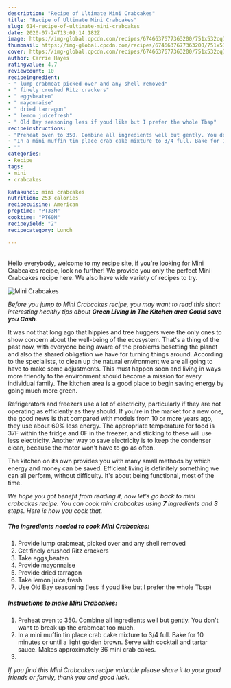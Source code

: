 ```yaml
---
description: "Recipe of Ultimate Mini Crabcakes"
title: "Recipe of Ultimate Mini Crabcakes"
slug: 614-recipe-of-ultimate-mini-crabcakes
date: 2020-07-24T13:09:14.182Z
image: https://img-global.cpcdn.com/recipes/6746637677363200/751x532cq70/mini-crabcakes-recipe-main-photo.jpg
thumbnail: https://img-global.cpcdn.com/recipes/6746637677363200/751x532cq70/mini-crabcakes-recipe-main-photo.jpg
cover: https://img-global.cpcdn.com/recipes/6746637677363200/751x532cq70/mini-crabcakes-recipe-main-photo.jpg
author: Carrie Hayes
ratingvalue: 4.7
reviewcount: 10
recipeingredient:
- " lump crabmeat picked over and any shell removed"
- " finely crushed Ritz crackers"
- " eggsbeaten"
- " mayonnaise"
- " dried tarragon"
- " lemon juicefresh"
- " Old Bay seasoning less if youd like but I prefer the whole Tbsp"
recipeinstructions:
- "Preheat oven to 350. Combine all ingredients well but gently. You don&#39;t want to break up the crabmeat too much."
- "In a mini muffin tin place crab cake mixture to 3/4 full. Bake for 10 minutes or until a light golden brown. Serve with cocktail and tartar sauce. Makes approximately 36 mini crab cakes."
- ""
categories:
- Recipe
tags:
- mini
- crabcakes

katakunci: mini crabcakes 
nutrition: 253 calories
recipecuisine: American
preptime: "PT33M"
cooktime: "PT60M"
recipeyield: "2"
recipecategory: Lunch

---
```

<br>
Hello everybody, welcome to my recipe site, if you're looking for Mini Crabcakes recipe, look no further! We provide you only the perfect Mini Crabcakes recipe here. We also have wide variety of recipes to try.
<br>


![Mini Crabcakes](https://img-global.cpcdn.com/recipes/6746637677363200/751x532cq70/mini-crabcakes-recipe-main-photo.jpg)

<i>Before you jump to Mini Crabcakes recipe, you may want to read this short interesting healthy tips about 
<strong>Green Living In The Kitchen area Could save you Cash</strong>.</i>
</br>

It was not that long ago that hippies and tree huggers were the only ones to show concern about the well-being of the ecosystem. That's a thing of the past now, with everyone being aware of the problems besetting the planet and also the shared obligation we have for turning things around. According to the specialists, to clean up the natural environment we are all going to have to make some adjustments. This must happen soon and living in ways more friendly to the environment should become a mission for every individual family. The kitchen area is a good place to begin saving energy by going much more green.

Refrigerators and freezers use a lot of electricity, particularly if they are not operating as efficiently as they should. If you're in the market for a new one, the good news is that compared with models from 10 or more years ago, they use about 60% less energy. The appropriate temperature for food is 37F within the fridge and 0F in the freezer, and sticking to these will use less electricity. Another way to save electricity is to keep the condenser clean, because the motor won't have to go as often.

The kitchen on its own provides you with many small methods by which energy and money can be saved. Efficient living is definitely something we can all perform, without difficulty. It's about being functional, most of the time.


<i>We hope you got benefit from reading it, now let's go back to mini crabcakes recipe. You can cook mini crabcakes using <strong>7</strong> ingredients and <strong>3</strong> steps. Here is how you cook that.
</i>

##### The ingredients needed to cook Mini Crabcakes:

1. Provide  lump crabmeat, picked over and any shell removed
1. Get  finely crushed Ritz crackers
1. Take  eggs,beaten
1. Provide  mayonnaise
1. Provide  dried tarragon
1. Take  lemon juice,fresh
1. Use  Old Bay seasoning (less if youd like but I prefer the whole Tbsp)


##### Instructions to make Mini Crabcakes:

1. Preheat oven to 350. Combine all ingredients well but gently. You don&#39;t want to break up the crabmeat too much.
1. In a mini muffin tin place crab cake mixture to 3/4 full. Bake for 10 minutes or until a light golden brown. Serve with cocktail and tartar sauce. Makes approximately 36 mini crab cakes.
1. 


<i>If you find this Mini Crabcakes recipe valuable please share it to your good friends or family, thank you and good luck.</i>
